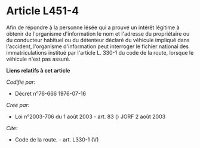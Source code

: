 # Article L451-4

Afin de répondre à la personne lésée qui a prouvé un intérêt légitime à obtenir de l'organisme d'information le nom et
l'adresse du propriétaire ou du conducteur habituel ou du détenteur déclaré du véhicule impliqué dans l'accident, l'organisme
d'information peut interroger le fichier national des immatriculations institué par l'article L. 330-1 du code de la route,
lorsque le véhicule n'est pas assuré.

**Liens relatifs à cet article**

_Codifié par_:

  - Décret n°76-666 1976-07-16

_Créé par_:

  - Loi n°2003-706 du 1 août 2003 - art. 83 () JORF 2 août 2003

_Cite_:

  - Code de la route. - art. L330-1 (V)
